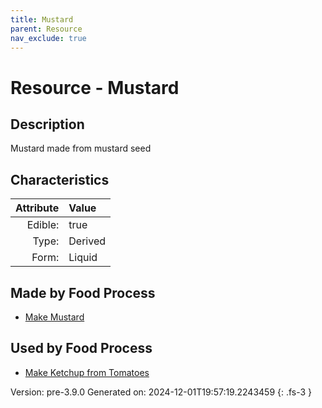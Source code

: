 ```yaml
---
title: Mustard
parent: Resource
nav_exclude: true
---
```

# Resource - Mustard

## Description
Mustard made from mustard seed

## Characteristics

| Attribute      | Value |
|--------:|:------|
|Edible:|true|
|Type:|Derived|
|Form:|Liquid|
 



## Made by Food Process

- [Make Mustard](../food/make-mustard.html)

    
## Used by Food Process

- [Make Ketchup from Tomatoes](../food/make-ketchup-from-tomatoes.html)


Version: pre-3.9.0 Generated on: 2024-12-01T19:57:19.2243459
{: .fs-3 }
